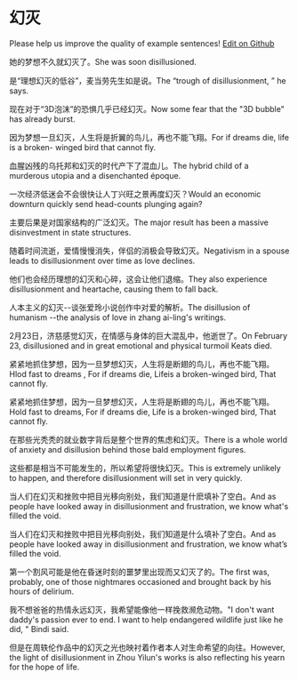 # 幻灭

Please help us improve the quality of example sentences! [Edit on Github](https://github.com/jiyushe/jiyu-example-sentence-source/blob/main/chinese/huanmie.md)

<p><span class="chinese">她的梦想不久就幻灭了。</span><span class="english">She was soon disillusioned.</span></p>

<p><span class="chinese">是“理想幻灭的低谷”，麦当劳先生如是说。</span><span class="english">The “trough of disillusionment, ” he says.</span></p>

<p><span class="chinese">现在对于“3D泡沫”的恐惧几乎已经幻灭。</span><span class="english">Now some fear that the "3D bubble" has already burst.</span></p>

<p><span class="chinese">因为梦想一旦幻灭，人生将是折翼的鸟儿，再也不能飞翔。</span><span class="english">For if dreams die, life is a broken- winged bird that cannot fly.</span></p>

<p><span class="chinese">血腥凶残的乌托邦和幻灭的时代产下了混血儿。</span><span class="english">The hybrid child of a murderous utopia and a disenchanted époque.</span></p>

<p><span class="chinese">一次经济低迷会不会很快让人丁兴旺之景再度幻灭？</span><span class="english">Would an economic downturn quickly send head-counts plunging again?</span></p>

<p><span class="chinese">主要后果是对国家结构的广泛幻灭。</span><span class="english">The major result has been a massive disinvestment in state structures.</span></p>

<p><span class="chinese">随着时间流逝，爱情慢慢消失，伴侣的消极会导致幻灭。</span><span class="english">Negativism in a spouse leads to disillusionment over time as love declines.</span></p>

<p><span class="chinese">他们也会经历理想的幻灭和心碎，这会让他们退缩。</span><span class="english">They also experience disillusionment and heartache, causing them to fall back.</span></p>

<p><span class="chinese">人本主义的幻灭--谈张爱玲小说创作中对爱的解析。</span><span class="english">The disillusion of humanism --the analysis of love in zhang ai-ling's writings.</span></p>

<p><span class="chinese">2月23日，济慈感觉幻灭，在情感与身体的巨大混乱中，他逝世了。</span><span class="english">On February 23, disillusioned and in great emotional and physical turmoil Keats died.</span></p>

<p><span class="chinese">紧紧地抓住梦想，因为一旦梦想幻灭，人生将是断翅的鸟儿，再也不能飞翔。</span><span class="english">Hlod fast to dreams , For if dreams die, Lifeis a broken-winged bird, That cannot fly.</span></p>

<p><span class="chinese">紧紧地抓住梦想，因为一旦梦想幻灭，人生将是断翅的鸟儿，再也不能飞翔。</span><span class="english">Hold fast to dreams, For if dreams die, Life is a broken-winged bird, That cannot fly.</span></p>

<p><span class="chinese">在那些光秃秃的就业数字背后是整个世界的焦虑和幻灭。</span><span class="english">There is a whole world of anxiety and disillusion behind those bald employment figures.</span></p>

<p><span class="chinese">这些都是相当不可能发生的，所以希望将很快幻灭。</span><span class="english">This is extremely unlikely to happen, and therefore disillusionment will set in very quickly.</span></p>

<p><span class="chinese">当人们在幻灭和挫败中把目光移向别处，我们知道是什麽填补了空白。</span><span class="english">And as people have looked away in disillusionment and frustration, we know what's filled the void.</span></p>

<p><span class="chinese">当人们在幻灭和挫败中把目光移向别处，我们知道是什么填补了空白。</span><span class="english">And as people have looked away in disillusionment and frustration, we know what’s filled the void.</span></p>

<p><span class="chinese">第一个割风可能是他在昏迷时刻的噩梦里出现而又幻灭了的。</span><span class="english">The first was, probably, one of those nightmares occasioned and brought back by his hours of delirium.</span></p>

<p><span class="chinese">我不想爸爸的热情永远幻灭，我希望能像他一样挽救濒危动物。</span><span class="english">"I don't want daddy's passion ever to end. I want to help endangered wildlife just like he did, " Bindi said.</span></p>

<p><span class="chinese">但是在周轶伦作品中的幻灭之光也映衬着作者本人对生命希望的向往。</span><span class="english">However, the light of disillusionment in Zhou Yilun's works is also reflecting his yearn for the hope of life.</span></p>

